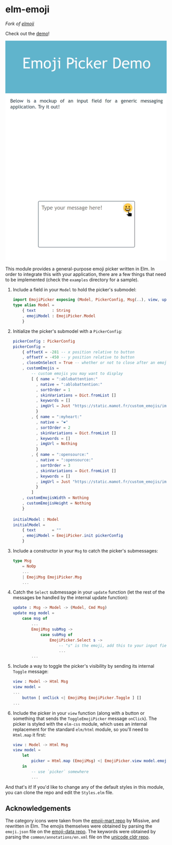 # elm-emoji

_Fork of [elmoji](https://github.com/Holmusk/elmoji)_

Check out the [demo](https://vjousse.github.io/elm-emoji/)!

<p align="center">
  <img width="535" src="demo.gif">
</p>

This module provides a general-purpose emoji picker written in Elm. In order to integrate this with your application, there are a few things that need to be implemented (check the `examples` directory for a sample).

1. Include a field in your `Model` to hold the picker's submodel:
   ```elm
   import EmojiPicker exposing (Model, PickerConfig, Msg(..), view, update, init)
   type alias Model =
       { text       : String
       , emojiModel : EmojiPicker.Model
       }
   ```
2. Initialize the picker's submodel with a `PickerConfig`:

   ```elm
   pickerConfig : PickerConfig
   pickerConfig =
       { offsetX = -281 -- x position relative to button
       , offsetY = -450 -- y position relative to button
       , closeOnSelect = True -- whether or not to close after an emoji is picked
       , customEmojis =
           -- custom emojis you may want to display
           [ { name = ":ablobattention:"
             , native = ":ablobattention:"
             , sortOrder = 1
             , skinVariations = Dict.fromList []
             , keywords = []
             , imgUrl = Just "https://static.mamot.fr/custom_emojis/images/000/198/601/original/2b89f4eb90c65d6a.png"
             }
           , { name = ":myheart:"
             , native = "❤️"
             , sortOrder = 2
             , skinVariations = Dict.fromList []
             , keywords = []
             , imgUrl = Nothing
             }
           , { name = ":opensource:"
             , native = ":opensource:"
             , sortOrder = 3
             , skinVariations = Dict.fromList []
             , keywords = []
             , imgUrl = Just "https://static.mamot.fr/custom_emojis/images/000/198/609/original/6d1160723cd84c19.png"
             }
           ]
       , customEmojisWidth = Nothing
       , customEmojisHeight = Nothing
       }

   initialModel : Model
   initialModel =
       { text       = ""
       , emojiModel = EmojiPicker.init pickerConfig
       }
   ```

3. Include a constructor in your `Msg` to catch the picker's submessages:

   ```elm
   type Msg
       = NoOp
       ...
       | EmojiMsg EmojiPicker.Msg
       ...
   ```

4. Catch the `Select` submessage in your `update` function (let the rest of the messages be handled by the internal update function):
   ```elm
   update : Msg -> Model -> (Model, Cmd Msg)
   update msg model =
       case msg of
           ...
           EmojiMsg subMsg ->
               case subMsg of
                   EmojiPicker.Select s ->
                       -- "s" is the emoji, add this to your input field
                       ...
           ...
   ```
5. Include a way to toggle the picker's visibility by sending its internal `Toggle` message:
   ```elm
   view : Model -> Html Msg
   view model =
   ...
       button [ onClick <| EmojiMsg EmojiPicker.Toggle ] []
   ...
   ```
6. Include the picker in your `view` function (along with a button or something that sends the `ToggleEmojiPicker` message `onClick`). The picker is styled with the `elm-css` module, which uses an internal replacement for the standard `elm/html` module, so you'll need to `Html.map` it first:
   ```elm
   view : Model -> Html Msg
   view model =
       let
           picker = Html.map (EmojiMsg) <| EmojiPicker.view model.emojiModel
       in
           -- use `picker` somewhere
           ...
   ```

And that's it! If you'd like to change any of the default styles in this module, you can clone the repo and edit the `Styles.elm` file.

## Acknowledgements

The category icons were taken from the [emoji-mart repo](https://github.com/missive/emoji-mart/blob/master/src/svgs/index.js) by Missive, and rewritten in Elm.
The emojis themselves were obtained by parsing the `emoji.json` file on the [emoji-data repo](https://github.com/iamcal/emoji-data).
The keywords were obtained by parsing the `common/annotations/en.xml` file on the [unicode cldr repo](https://github.com/unicode-org/cldr/releases).
